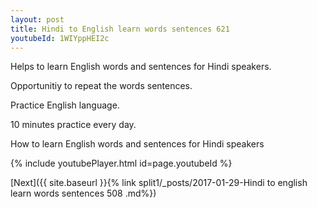 ```yaml
---
layout: post
title: Hindi to English learn words sentences 621 
youtubeId: 1WIYppHEI2c
---
```

 
 
Helps to learn English words and sentences for Hindi speakers.

Opportunitiy to repeat the words sentences. 

Practice English language. 
 
10 minutes practice every day. 
 
How to learn English words and sentences for Hindi speakers 
 
{% include youtubePlayer.html id=page.youtubeId %}
 
 
[Next]({{ site.baseurl }}{% link  split1/_posts/2017-01-29-Hindi to english learn words sentences 508 .md%})
 
